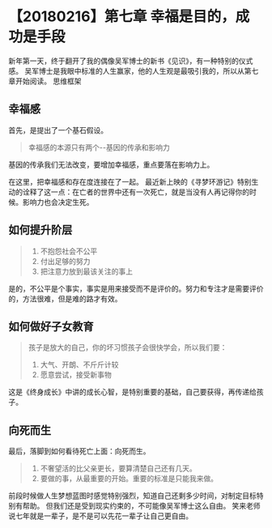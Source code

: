 # 【20180216】第七章 幸福是目的，成功是手段

新年第一天，终于翻开了我的偶像吴军博士的新书《见识》，有一种特别的仪式感。
吴军博士是我眼中标准的人生赢家，他的人生观是最吸引我的，所以从第七章开始阅读。
思维框架

## 幸福感

首先，是提出了一个基石假设。

> 幸福感的本源只有两个--基因的传承和影响力

基因的传承我们无法改变，要增加幸福感，重点要落在影响力上。

在这里，把幸福感和存在度连接在了一起。
最近新上映的《寻梦环游记》特别生动的诠释了这一点：在亡者的世界中还有一次死亡，就是当没有人再记得你的时候。影响力也会决定生死。

## 如何提升阶层

> 1. 不抱怨社会不公平
> 2. 付出足够的努力
> 3. 把注意力放到最该关注的事上

是的，不公平是个事实，事实是用来接受而不是评价的。努力和专注才是需要评价的，方法很难，但是难的路才有效。

## 如何做好子女教育

> 孩子是放大的自己，你的坏习惯孩子会很快学会，所以我们要：
> 1. 大气、开朗、不斤斤计较
> 2. 愿意尝试，接受新事物

这是《终身成长》中讲的成长心智，是特别重要的基础，自己要获得，再传递给孩子。

## 向死而生

最后，落脚到如何看待死亡上面：向死而生。

> 1. 不奢望活的比父亲更长，要算清楚自己还有几天。
> 2. 要做的事，从最重要的开始。重要的标准是只能我来做。

前段时候做人生梦想蓝图时感觉特别强烈，知道自己还剩多少时间，对制定目标特别有帮助。
但我们还是受到现实约束的，不可能像吴军博士这么自由。
笑来老师说七年就是一辈子，是不是可以先花一辈子让自己更自由。
